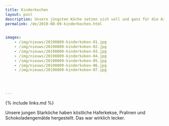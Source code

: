 ```yaml
---
title: Kinderkochen
layout: post
description: Unsere jüngsten Köche setzen sich voll und ganz für die Arbeit ein
permalink: /de/2019-08-09-kinderkochen.html

    
images: 
    - /img/nieuws/20190809-kinderkoken-01.jpg
    - /img/nieuws/20190809-kinderkoken-02.jpg
    - /img/nieuws/20190809-kinderkoken-03.jpg
    - /img/nieuws/20190809-kinderkoken-04.jpg
    - /img/nieuws/20190809-kinderkoken-05.jpg
    - /img/nieuws/20190809-kinderkoken-06.jpg
    - /img/nieuws/20190809-kinderkoken-07.jpg
    
    
    
    
---
```


{% include links.md %}

Unsere jungen Starköche haben köstliche Haferkekse, Pralinen und Schokoladengemälde hergestellt. Das war wirklich lecker.